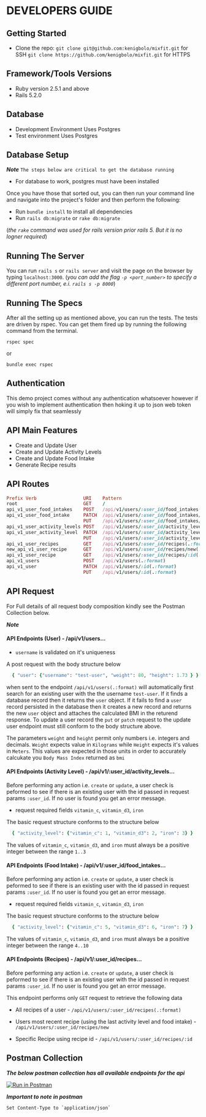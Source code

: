 # DEVELOPERS GUIDE

## Getting Started

+ Clone the repo:
`git clone git@github.com:kenigbolo/mixfit.git` for SSH
`git clone https://github.com/kenigbolo/mixfit.git` for HTTPS

## Framework/Tools Versions

* Ruby version 2.5.1 and above
* Rails 5.2.0

## Database
* Development Environment
    Uses Postgres
* Test environment
    Uses Postgres

## Database Setup
***Note*** `The steps below are critical to get the database running`

* For database to work, postgres must have been installed

Once you have those that sorted out, you can then run your command line and navigate into the project's folder and then perform the following:

* Run `bundle install` to install all dependencies
* Run `rails db:migrate` or `rake db:migrate`

(*the `rake` command was used for rails version prior rails 5. But it is no logner required*)

## Running The Server

You can run `rails s` or `rails server` and visit the page on the browser by typing `localhost:3000`. (*you can add the flag `-p <port_number>` to specify a different port number, e.i. `rails s -p 8000`*)

## Running The Specs
After all the setting up as mentioned above, you can run the tests. The tests are driven by rspec. You can get them fired up by running the following command from the terminal.

  `rspec spec`

or

  `bundle exec rspec`

## Authentication

This demo project comes without any authentication whatsoever however if you wish to implement authentication then hoking it up to json web token will simply fix that seamlessly

## API Main Features
* Create and Update User
* Create and Update Activity Levels
* Create and Update Food Intake
* Generate Recipe results

## API Routes

```ruby
Prefix Verb                 URI    Pattern                                               Controller#Action
root                        GET    /                                                     home#index
api_v1_user_food_intakes    POST   /api/v1/users/:user_id/food_intakes(.:format)         api/v1/food_intakes#create
api_v1_user_food_intake     PATCH  /api/v1/users/:user_id/food_intakes/:id(.:format)     api/v1/food_intakes#update
                            PUT    /api/v1/users/:user_id/food_intakes/:id(.:format)     api/v1/food_intakes#update
api_v1_user_activity_levels POST   /api/v1/users/:user_id/activity_levels(.:format)      api/v1/activity_levels#create
api_v1_user_activity_level  PATCH  /api/v1/users/:user_id/activity_levels/:id(.:format)  api/v1/activity_levels#update
                            PUT    /api/v1/users/:user_id/activity_levels/:id(.:format)  api/v1/activity_levels#update
api_v1_user_recipes         GET    /api/v1/users/:user_id/recipes(.:format)              api/v1/recipes#index
new_api_v1_user_recipe      GET    /api/v1/users/:user_id/recipes/new(.:format)          api/v1/recipes#new
api_v1_user_recipe          GET    /api/v1/users/:user_id/recipes/:id(.:format)          api/v1/recipes#show
api_v1_users                POST   /api/v1/users(.:format)                               api/v1/users#create
api_v1_user                 PATCH  /api/v1/users/:id(.:format)                           api/v1/users#update
                            PUT    /api/v1/users/:id(.:format)                           api/v1/users#update
```

## API Request 

For Full details of all request body composition kindly see the Postman Collection below.

***Note***

#### API Endpoints (User) - /api/v1/users...

* `username` is validated on it's uniqueness

A post request with the body structure below
```ruby
  { "user": {"username": "test-user", "weight": 80, "height": 1.73 } }
```
when sent to the endpoint `/api/v1/users(.:format)` will automatically first search for an existing user with the the username `test-user`. If it finds a database record then it returns the `user` object. If it fails to find a `user` record persisted in the database then it creates a new record and returns the new `user` object and attaches the calculated BMI in the returend response. To update a user record the `put` or `patch` request to the update user endpoint must still conform to the body structure above.

The parameters `weight` and `height` permit only numbers i.e. integers and decimals. `Weight` expects value in `Kilograms` while `Height` expects it's values in `Meters`. This values are expected in those units in order to accurately calcukate you `Body Mass Index` returned as `bmi`


#### API Endpoints (Activity Level) - /api/v1/:user_id/activity_levels...

Before performing any action i.e. `create` or `update`, a user check is peformed to see if there is an existing user with the id passed in request params `:user_id`. If no user is found you get an error message.

* request required fields `vitamin_c`, `vitamin_d3`, `iron`

The basic request structure conforms to the structure below
```ruby
  { "activity_level": {"vitamin_c": 1, "vitamin_d3": 2, "iron": 3} }
```

The values of `vitamin_c`, `vitamin_d3`, and `iron` must always be a positive integer between the range `1..3`

#### API Endpoints (Food Intake) - /api/v1/:user_id/food_intakes...

Before performing any action i.e. `create` or `update`, a user check is peformed to see if there is an existing user with the id passed in request params `:user_id`. If no user is found you get an error message.

* request required fields `vitamin_c`, `vitamin_d3`, `iron`

The basic request structure conforms to the structure below
```ruby
  { "activity_level": {"vitamin_c": 5, "vitamin_d3": 6, "iron": 7} }
```

The values of `vitamin_c`, `vitamin_d3`, and `iron` must always be a positive integer between the range `4..10`

#### API Endpoints (Recipes) - /api/v1/:user_id/recipes...

Before performing any action i.e. `create` or `update`, a user check is peformed to see if there is an existing user with the id passed in request params `:user_id`. If no user is found you get an error message.

This endpoint performs only `GET` request to retrieve the following data

* All recipes of a user - `/api/v1/users/:user_id/recipes(.:format)`

* Users most recent recipe (using the last activity level and food intake) - `/api/v1/users/:user_id/recipes/new`

* Specific Recipe using recipe id - `/api/v1/users/:user_id/recipes/:id`


## Postman Collection

***The below postman collection has all available endpoints for the api***

[![Run in Postman](https://run.pstmn.io/button.svg)](https://app.getpostman.com/run-collection/9e5a71a8f3ade06c7b8c)

***Important to note in postman***
```bash
Set Content-Type to `application/json`
```